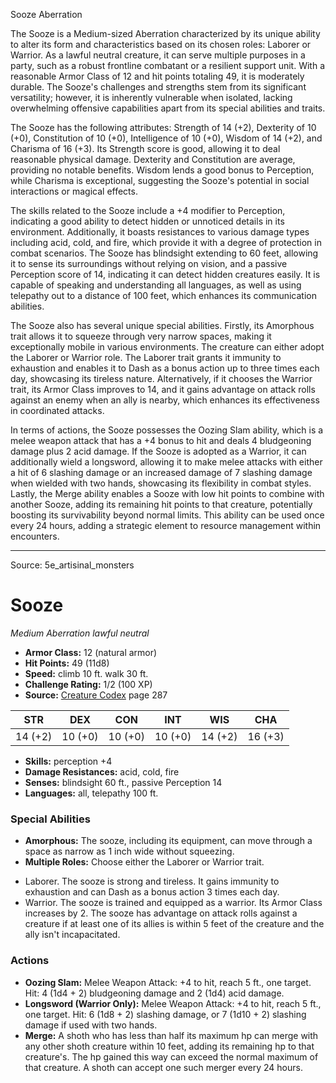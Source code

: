 <MonsterName/>Sooze</MonsterName>
<CreatureType/>Aberration</CreatureType>

<summary>The Sooze is a Medium-sized Aberration characterized by its unique ability to alter its form and characteristics based on its chosen roles: Laborer or Warrior. As a lawful neutral creature, it can serve multiple purposes in a party, such as a robust frontline combatant or a resilient support unit. With a reasonable Armor Class of 12 and hit points totaling 49, it is moderately durable. The Sooze's challenges and strengths stem from its significant versatility; however, it is inherently vulnerable when isolated, lacking overwhelming offensive capabilities apart from its special abilities and traits.</summary>

<detail>

The Sooze has the following attributes: Strength of 14 (+2), Dexterity of 10 (+0), Constitution of 10 (+0), Intelligence of 10 (+0), Wisdom of 14 (+2), and Charisma of 16 (+3). Its Strength score is good, allowing it to deal reasonable physical damage. Dexterity and Constitution are average, providing no notable benefits. Wisdom lends a good bonus to Perception, while Charisma is exceptional, suggesting the Sooze's potential in social interactions or magical effects.

The skills related to the Sooze include a +4 modifier to Perception, indicating a good ability to detect hidden or unnoticed details in its environment. Additionally, it boasts resistances to various damage types including acid, cold, and fire, which provide it with a degree of protection in combat scenarios. The Sooze has blindsight extending to 60 feet, allowing it to sense its surroundings without relying on vision, and a passive Perception score of 14, indicating it can detect hidden creatures easily. It is capable of speaking and understanding all languages, as well as using telepathy out to a distance of 100 feet, which enhances its communication abilities.

The Sooze also has several unique special abilities. Firstly, its Amorphous trait allows it to squeeze through very narrow spaces, making it exceptionally mobile in various environments. The creature can either adopt the Laborer or Warrior role. The Laborer trait grants it immunity to exhaustion and enables it to Dash as a bonus action up to three times each day, showcasing its tireless nature. Alternatively, if it chooses the Warrior trait, its Armor Class improves to 14, and it gains advantage on attack rolls against an enemy when an ally is nearby, which enhances its effectiveness in coordinated attacks.

In terms of actions, the Sooze possesses the Oozing Slam ability, which is a melee weapon attack that has a +4 bonus to hit and deals 4 bludgeoning damage plus 2 acid damage. If the Sooze is adopted as a Warrior, it can additionally wield a longsword, allowing it to make melee attacks with either a hit of 6 slashing damage or an increased damage of 7 slashing damage when wielded with two hands, showcasing its flexibility in combat styles. Lastly, the Merge ability enables a Sooze with low hit points to combine with another Sooze, adding its remaining hit points to that creature, potentially boosting its survivability beyond normal limits. This ability can be used once every 24 hours, adding a strategic element to resource management within encounters.</detail>



---

Source: 5e_artisinal_monsters

# Sooze

*Medium* *Aberration* *lawful neutral*

- **Armor Class:** 12 (natural armor)
- **Hit Points:** 49 (11d8)
- **Speed:** climb 10 ft. walk 30 ft.
- **Challenge Rating:** 1/2 (100 XP)
- **Source:** [Creature Codex](https://koboldpress.com/kpstore/product/creature-codex-for-5th-edition-dnd) page 287

| STR | DEX | CON | INT | WIS | CHA |
| --- | --- | --- | --- | --- | --- |
| 14 (+2) | 10 (+0) | 10 (+0) | 10 (+0) | 14 (+2) | 16 (+3) |

- **Skills:** perception +4
- **Damage Resistances:** acid, cold, fire
- **Senses:** blindsight 60 ft., passive Perception 14
- **Languages:** all, telepathy 100 ft.

### Special Abilities

- **Amorphous:** The sooze, including its equipment, can move through a space as narrow as 1 inch wide without squeezing.
- **Multiple Roles:** Choose either the Laborer or Warrior trait. 
* Laborer. The sooze is strong and tireless. It gains immunity to exhaustion and can Dash as a bonus action 3 times each day. 
* Warrior. The sooze is trained and equipped as a warrior. Its Armor Class increases by 2. The sooze has advantage on attack rolls against a creature if at least one of its allies is within 5 feet of the creature and the ally isn't incapacitated.

### Actions

- **Oozing Slam:** Melee Weapon Attack: +4 to hit, reach 5 ft., one target. Hit: 4 (1d4 + 2) bludgeoning damage and 2 (1d4) acid damage.
- **Longsword (Warrior Only):** Melee Weapon Attack: +4 to hit, reach 5 ft., one target. Hit: 6 (1d8 + 2) slashing damage, or 7 (1d10 + 2) slashing damage if used with two hands.
- **Merge:** A shoth who has less than half its maximum hp can merge with any other shoth creature within 10 feet, adding its remaining hp to that creature's. The hp gained this way can exceed the normal maximum of that creature. A shoth can accept one such merger every 24 hours.




